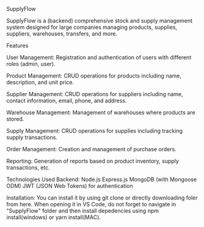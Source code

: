 SupplyFlow

SupplyFlow is a (backend) comprehensive stock and supply management system designed for large companies managing products, supplies, suppliers, warehouses, transfers, and more.

Features

User Management:
Registration and authentication of users with different roles (admin, user).

Product Management:
CRUD operations for products including name, description, and unit price.

Supplier Management:
CRUD operations for suppliers including name, contact information, email, phone, and address.

Warehouse Management:
Management of warehouses where products are stored.

Supply Management:
CRUD operations for supplies including tracking supply transactions.

Order Management:
Creation and management of purchase orders.

Reporting:
Generation of reports based on product inventory, supply transactions, etc.

Technologies Used
Backend:
Node.js
Express.js
MongoDB (with Mongoose ODM)
JWT (JSON Web Tokens) for authentication

Installation:
You can install it by using git clone or directly downloading foler from here.
When opening it in VS Code, do not forget to navigate in "SupplyFlow" folder and then install
depedencies using npm install(windows) or yarn install(MAC).
